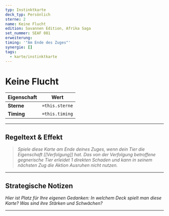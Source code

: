 ```yaml
---
typ: Instinktkarte
deck_typ: Persönlich
sterne: 2
name: Keine Flucht
edition: Savannen Edition, Afrika Saga
set_nummer: SEAF 081
erweiterung:
timing: '"Am Ende des Zuges"'
synergie: []
tags:
  - karte/instinktkarte
---
```


# Keine Flucht

| Eigenschaft | Wert |
|---|---|
| **Sterne** | `=this.sterne` |
| **Timing** | `=this.timing` |

---
## Regeltext & Effekt

> *Spiele diese Karte am Ende deines Zuges, wenn dein Tier die Eigenschaft [[Verfolgung]] hat. Das von der Verfolgung betroffene gegnerische Tier erleidet 1 direkten Schaden und kann in seinem nächsten Zug die Aktion Ausruhen nicht nutzen.*

---
## Strategische Notizen

*Hier ist Platz für Ihre eigenen Gedanken: In welchem Deck spielt man diese Karte? Was sind ihre Stärken und Schwächen?*

---
